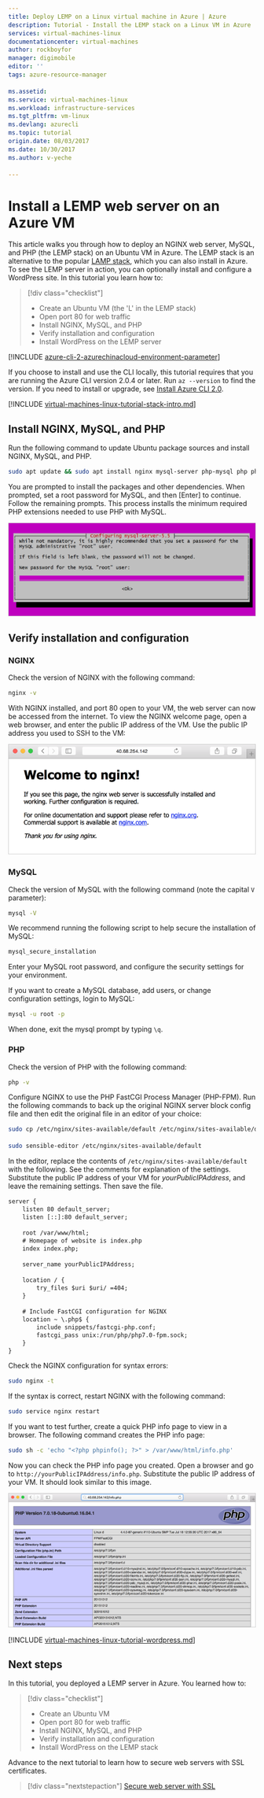 ```yaml
---
title: Deploy LEMP on a Linux virtual machine in Azure | Azure
description: Tutorial - Install the LEMP stack on a Linux VM in Azure
services: virtual-machines-linux
documentationcenter: virtual-machines
author: rockboyfor
manager: digimobile
editor: ''
tags: azure-resource-manager

ms.assetid: 
ms.service: virtual-machines-linux
ms.workload: infrastructure-services
ms.tgt_pltfrm: vm-linux
ms.devlang: azurecli
ms.topic: tutorial
origin.date: 08/03/2017
ms.date: 10/30/2017
ms.author: v-yeche

---
```

# Install a LEMP web server on an Azure VM
This article walks you through how to deploy an NGINX web server, MySQL, and PHP (the LEMP stack) on an Ubuntu VM in Azure. The LEMP stack is an alternative to the popular [LAMP stack](tutorial-lamp-stack.md), which you can also install in Azure. To see the LEMP server in action, you can optionally install and configure a WordPress site. In this tutorial you learn how to:

> [!div class="checklist"]
> * Create an Ubuntu VM (the 'L' in the LEMP stack)
> * Open port 80 for web traffic
> * Install NGINX, MySQL, and PHP
> * Verify installation and configuration
> * Install WordPress on the LEMP server

[!INCLUDE [azure-cli-2-azurechinacloud-environment-parameter](../../../includes/azure-cli-2-azurechinacloud-environment-parameter.md)]

If you choose to install and use the CLI locally, this tutorial requires that you are running the Azure CLI version 2.0.4 or later. Run `az --version` to find the version. If you need to install or upgrade, see [Install Azure CLI 2.0](https://docs.azure.cn/zh-cn/cli/install-azure-cli?view=azure-cli-latest). 

[!INCLUDE [virtual-machines-linux-tutorial-stack-intro.md](../../../includes/virtual-machines-linux-tutorial-stack-intro.md)]

## Install NGINX, MySQL, and PHP

Run the following command to update Ubuntu package sources and install NGINX, MySQL, and PHP. 

```bash
sudo apt update && sudo apt install nginx mysql-server php-mysql php php-fpm
```

You are prompted to install the packages and other dependencies. When prompted, set a root password for MySQL, and then [Enter] to continue. Follow the remaining prompts. This process installs the minimum required PHP extensions needed to use PHP with MySQL. 

![MySQL root password page][1]

## Verify installation and configuration

### NGINX

Check the version of NGINX with the following command:
```bash
nginx -v
```

With NGINX installed, and port 80 open to your VM, the web server can now be accessed from the internet. To view the NGINX welcome page, open a web browser, and enter the public IP address of the VM. Use the public IP address you used to SSH to the VM:

![NGINX default page][3]

### MySQL

Check the version of MySQL with the following command (note the capital `V` parameter):

```bash
mysql -V
```

We recommend running the following script to help secure the installation of MySQL:

```bash
mysql_secure_installation
```

Enter your MySQL root password, and configure the security settings for your environment.

If you want to create a MySQL database, add users, or change configuration settings, login to MySQL:

```bash
mysql -u root -p
```

When done, exit the mysql prompt by typing `\q`.

### PHP

Check the version of PHP with the following command:

```bash
php -v
```

Configure NGINX to use the PHP FastCGI Process Manager (PHP-FPM). Run the following commands to back up the original NGINX server block config file and then edit the original file in an editor of your choice:

```bash
sudo cp /etc/nginx/sites-available/default /etc/nginx/sites-available/default_backup

sudo sensible-editor /etc/nginx/sites-available/default
```

In the editor, replace the contents of `/etc/nginx/sites-available/default` with the following. See the comments for explanation of the settings. Substitute the public IP address of your VM for *yourPublicIPAddress*, and leave the remaining settings. Then save the file.

```
server {
    listen 80 default_server;
    listen [::]:80 default_server;

    root /var/www/html;
    # Homepage of website is index.php
    index index.php;

    server_name yourPublicIPAddress;

    location / {
        try_files $uri $uri/ =404;
    }

    # Include FastCGI configuration for NGINX
    location ~ \.php$ {
        include snippets/fastcgi-php.conf;
        fastcgi_pass unix:/run/php/php7.0-fpm.sock;
    }
}
```

Check the NGINX configuration for syntax errors:

```bash
sudo nginx -t
```

If the syntax is correct, restart NGINX with the following command:

```bash
sudo service nginx restart
```

If you want to test further, create a quick PHP info page to view in a browser. The following command creates the PHP info page:

```bash
sudo sh -c 'echo "<?php phpinfo(); ?>" > /var/www/html/info.php'
```

Now you can check the PHP info page you created. Open a browser and go to `http://yourPublicIPAddress/info.php`. Substitute the public IP address of your VM. It should look similar to this image.

![PHP info page][2]

[!INCLUDE [virtual-machines-linux-tutorial-wordpress.md](../../../includes/virtual-machines-linux-tutorial-wordpress.md)]

## Next steps

In this tutorial, you deployed a LEMP server in Azure. You learned how to:

> [!div class="checklist"]
> * Create an Ubuntu VM
> * Open port 80 for web traffic
> * Install NGINX, MySQL, and PHP
> * Verify installation and configuration
> * Install WordPress on the LEMP stack

Advance to the next tutorial to learn how to secure web servers with SSL certificates.

> [!div class="nextstepaction"]
> [Secure web server with SSL](tutorial-secure-web-server.md)

[1]: ./media/tutorial-lemp-stack/configmysqlpassword-small.png
[2]: ./media/tutorial-lemp-stack/phpsuccesspage.png
[3]: ./media/tutorial-lemp-stack/nginx.png

<!--Update_Description: update meta properties, wording update-->